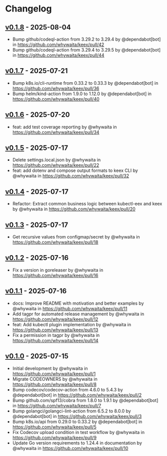 # Changelog

## [v0.1.8](https://github.com/whywaita/keex/compare/v0.1.7...v0.1.8) - 2025-08-04
- Bump github/codeql-action from 3.29.2 to 3.29.4 by @dependabot[bot] in https://github.com/whywaita/keex/pull/42
- Bump github/codeql-action from 3.29.4 to 3.29.5 by @dependabot[bot] in https://github.com/whywaita/keex/pull/44

## [v0.1.7](https://github.com/whywaita/keex/compare/v0.1.6...v0.1.7) - 2025-07-21
- Bump k8s.io/cli-runtime from 0.33.2 to 0.33.3 by @dependabot[bot] in https://github.com/whywaita/keex/pull/36
- Bump helm/kind-action from 1.9.0 to 1.12.0 by @dependabot[bot] in https://github.com/whywaita/keex/pull/40

## [v0.1.6](https://github.com/whywaita/keex/compare/v0.1.5...v0.1.6) - 2025-07-20
- feat: add test coverage reporting by @whywaita in https://github.com/whywaita/keex/pull/34

## [v0.1.5](https://github.com/whywaita/keex/compare/v0.1.4...v0.1.5) - 2025-07-17
- Delete settings.local.json by @whywaita in https://github.com/whywaita/keex/pull/22
- feat: add dotenv and compose output formats to keex CLI by @whywaita in https://github.com/whywaita/keex/pull/32

## [v0.1.4](https://github.com/whywaita/keex/compare/v0.1.3...v0.1.4) - 2025-07-17
- Refactor: Extract common business logic between kubectl-eex and keex by @whywaita in https://github.com/whywaita/keex/pull/20

## [v0.1.3](https://github.com/whywaita/keex/compare/v0.1.2...v0.1.3) - 2025-07-17
- Get recursive values from configmap/secret by @whywaita in https://github.com/whywaita/keex/pull/18

## [v0.1.2](https://github.com/whywaita/keex/compare/v0.1.1...v0.1.2) - 2025-07-16
- Fix a version in goreleaser by @whywaita in https://github.com/whywaita/keex/pull/16

## [v0.1.1](https://github.com/whywaita/keex/compare/v0.1.0...v0.1.1) - 2025-07-16
- docs: Improve README with motivation and better examples by @whywaita in https://github.com/whywaita/keex/pull/11
- Add tagpr for automated release management by @whywaita in https://github.com/whywaita/keex/pull/12
- feat: Add kubectl plugin implementation by @whywaita in https://github.com/whywaita/keex/pull/13
- Fix a permission in tagpr by @whywaita in https://github.com/whywaita/keex/pull/14

## [v0.1.0](https://github.com/whywaita/keex/commits/v0.1.0) - 2025-07-15
- Initial development by @whywaita in https://github.com/whywaita/keex/pull/1
- Migrate CODEOWNERS by @whywaita in https://github.com/whywaita/keex/pull/8
- Bump codecov/codecov-action from 4.6.0 to 5.4.3 by @dependabot[bot] in https://github.com/whywaita/keex/pull/2
- Bump github.com/spf13/cobra from 1.8.0 to 1.9.1 by @dependabot[bot] in https://github.com/whywaita/keex/pull/7
- Bump golangci/golangci-lint-action from 6.5.2 to 8.0.0 by @dependabot[bot] in https://github.com/whywaita/keex/pull/3
- Bump k8s.io/api from 0.29.0 to 0.33.2 by @dependabot[bot] in https://github.com/whywaita/keex/pull/5
- Fix Codecov upload condition in test workflow by @whywaita in https://github.com/whywaita/keex/pull/9
- Update Go version requirements to 1.24.4 in documentation by @whywaita in https://github.com/whywaita/keex/pull/10
